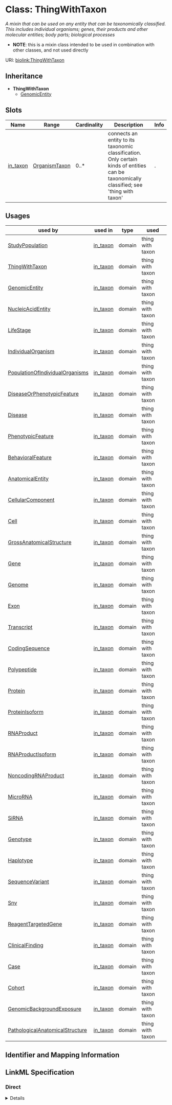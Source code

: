 # Class: ThingWithTaxon
_A mixin that can be used on any entity that can be taxonomically classified. This includes individual organisms; genes, their products and other molecular entities; body parts; biological processes_




* __NOTE__: this is a mixin class intended to be used in combination with other classes, and not used directly


URI: [biolink:ThingWithTaxon](https://w3id.org/biolink/vocab/ThingWithTaxon)




## Inheritance

* **ThingWithTaxon**
    * [GenomicEntity](GenomicEntity.md)




## Slots

| Name | Range | Cardinality | Description  | Info |
| ---  | --- | --- | --- | --- |
| [in_taxon](in_taxon.md) | [OrganismTaxon](OrganismTaxon.md) | 0..* | connects an entity to its taxonomic classification. Only certain kinds of entities can be taxonomically classified; see 'thing with taxon'  | . |


## Usages


| used by | used in | type | used |
| ---  | --- | --- | --- |
| [StudyPopulation](StudyPopulation.md) | [in_taxon](in_taxon.md) | domain | thing with taxon |
| [ThingWithTaxon](ThingWithTaxon.md) | [in_taxon](in_taxon.md) | domain | thing with taxon |
| [GenomicEntity](GenomicEntity.md) | [in_taxon](in_taxon.md) | domain | thing with taxon |
| [NucleicAcidEntity](NucleicAcidEntity.md) | [in_taxon](in_taxon.md) | domain | thing with taxon |
| [LifeStage](LifeStage.md) | [in_taxon](in_taxon.md) | domain | thing with taxon |
| [IndividualOrganism](IndividualOrganism.md) | [in_taxon](in_taxon.md) | domain | thing with taxon |
| [PopulationOfIndividualOrganisms](PopulationOfIndividualOrganisms.md) | [in_taxon](in_taxon.md) | domain | thing with taxon |
| [DiseaseOrPhenotypicFeature](DiseaseOrPhenotypicFeature.md) | [in_taxon](in_taxon.md) | domain | thing with taxon |
| [Disease](Disease.md) | [in_taxon](in_taxon.md) | domain | thing with taxon |
| [PhenotypicFeature](PhenotypicFeature.md) | [in_taxon](in_taxon.md) | domain | thing with taxon |
| [BehavioralFeature](BehavioralFeature.md) | [in_taxon](in_taxon.md) | domain | thing with taxon |
| [AnatomicalEntity](AnatomicalEntity.md) | [in_taxon](in_taxon.md) | domain | thing with taxon |
| [CellularComponent](CellularComponent.md) | [in_taxon](in_taxon.md) | domain | thing with taxon |
| [Cell](Cell.md) | [in_taxon](in_taxon.md) | domain | thing with taxon |
| [GrossAnatomicalStructure](GrossAnatomicalStructure.md) | [in_taxon](in_taxon.md) | domain | thing with taxon |
| [Gene](Gene.md) | [in_taxon](in_taxon.md) | domain | thing with taxon |
| [Genome](Genome.md) | [in_taxon](in_taxon.md) | domain | thing with taxon |
| [Exon](Exon.md) | [in_taxon](in_taxon.md) | domain | thing with taxon |
| [Transcript](Transcript.md) | [in_taxon](in_taxon.md) | domain | thing with taxon |
| [CodingSequence](CodingSequence.md) | [in_taxon](in_taxon.md) | domain | thing with taxon |
| [Polypeptide](Polypeptide.md) | [in_taxon](in_taxon.md) | domain | thing with taxon |
| [Protein](Protein.md) | [in_taxon](in_taxon.md) | domain | thing with taxon |
| [ProteinIsoform](ProteinIsoform.md) | [in_taxon](in_taxon.md) | domain | thing with taxon |
| [RNAProduct](RNAProduct.md) | [in_taxon](in_taxon.md) | domain | thing with taxon |
| [RNAProductIsoform](RNAProductIsoform.md) | [in_taxon](in_taxon.md) | domain | thing with taxon |
| [NoncodingRNAProduct](NoncodingRNAProduct.md) | [in_taxon](in_taxon.md) | domain | thing with taxon |
| [MicroRNA](MicroRNA.md) | [in_taxon](in_taxon.md) | domain | thing with taxon |
| [SiRNA](SiRNA.md) | [in_taxon](in_taxon.md) | domain | thing with taxon |
| [Genotype](Genotype.md) | [in_taxon](in_taxon.md) | domain | thing with taxon |
| [Haplotype](Haplotype.md) | [in_taxon](in_taxon.md) | domain | thing with taxon |
| [SequenceVariant](SequenceVariant.md) | [in_taxon](in_taxon.md) | domain | thing with taxon |
| [Snv](Snv.md) | [in_taxon](in_taxon.md) | domain | thing with taxon |
| [ReagentTargetedGene](ReagentTargetedGene.md) | [in_taxon](in_taxon.md) | domain | thing with taxon |
| [ClinicalFinding](ClinicalFinding.md) | [in_taxon](in_taxon.md) | domain | thing with taxon |
| [Case](Case.md) | [in_taxon](in_taxon.md) | domain | thing with taxon |
| [Cohort](Cohort.md) | [in_taxon](in_taxon.md) | domain | thing with taxon |
| [GenomicBackgroundExposure](GenomicBackgroundExposure.md) | [in_taxon](in_taxon.md) | domain | thing with taxon |
| [PathologicalAnatomicalStructure](PathologicalAnatomicalStructure.md) | [in_taxon](in_taxon.md) | domain | thing with taxon |



## Identifier and Mapping Information









## LinkML Specification

<!-- TODO: investigate https://stackoverflow.com/questions/37606292/how-to-create-tabbed-code-blocks-in-mkdocs-or-sphinx -->

### Direct

<details>
```yaml
name: thing with taxon
description: A mixin that can be used on any entity that can be taxonomically classified.
  This includes individual organisms; genes, their products and other molecular entities;
  body parts; biological processes
from_schema: https://w3id.org/biolink/biolink-model
mixin: true
slots:
- in taxon

```
</details>

### Induced

<details>
```yaml
name: thing with taxon
description: A mixin that can be used on any entity that can be taxonomically classified.
  This includes individual organisms; genes, their products and other molecular entities;
  body parts; biological processes
from_schema: https://w3id.org/biolink/biolink-model
mixin: true
attributes:
  in taxon:
    name: in taxon
    aliases:
    - instance of
    - is organism source of gene product
    - organism has gene
    - gene found in organism
    - ' gene product has organism source'
    exact_mappings:
    - RO:0002162
    - WIKIDATA_PROPERTY:P703
    narrow_mappings:
    - RO:0002160
    annotations:
      biolink:canonical_predicate:
        tag: biolink:canonical_predicate
        value: 'True'
    description: connects an entity to its taxonomic classification. Only certain
      kinds of entities can be taxonomically classified; see 'thing with taxon'
    in_subset:
    - translator_minimal
    from_schema: https://w3id.org/biolink/biolink-model
    is_a: related to at instance level
    domain: thing with taxon
    multivalued: true
    inherited: true
    alias: in_taxon
    owner: thing with taxon
    range: organism taxon

```
</details>